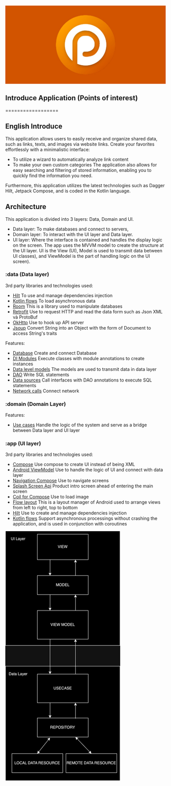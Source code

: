 ![Alt text](screenshots/playstore.jpg?raw=true "Banner")

## Introduce Application (Points of interest)
==================


## English Introduce


This application allows users to easily receive and organize shared data, such as links, texts, and images via website links.
Create your favorites effortlessly with a minimalistic interface:
  - To utilize a wizard to automatically analyze link content
  - To make your own custom categories
The application also allows for easy searching and filtering of stored information, enabling you to quickly find the information you need.

Furthermore, this application utilizes the latest technologies such as Dagger Hilt, Jetpack Compose, and is coded in the Kotlin language.

## Architecture

This application is divided into 3 layers: Data, Domain and UI.
  - Data layer: To make databases and connect to servers, 
  - Domain layer: To interact with the UI layer and Data layer.
  - UI layer: Where the interface is contained and handles the display logic on the screen. The app uses the MVVM model to create the structure at the UI layer. UI is the View (UI), Model is used to transmit data between UI classes), and ViewModel is the part of handling logic on the UI screen).

### :data (Data layer)

 3rd party libraries and technologies used:
  - [Hilt](https://developer.android.com/training/dependency-injection/hilt-android) To use and manage dependencies injection
  - [Kotlin flows](https://developer.android.com/kotlin/flow) To load asynchronous data
  - [Room](https://developer.android.com/training/data-storage/room) This is a library used to manipulate databases
  - [Retrofit](https://square.github.io/retrofit/) Use to request HTTP and read the data form such as Json XML và ProtoBuf
  - [OkHttp](https://square.github.io/okhttp/) Use to hook up API server
  - [Jsoup](https://jsoup.org/) Convert String into an Object with the form of Document to access String's traits

 Features:
  - [Database](/data/src/main/java/com/trungkieu/data/database) Create and connect Database
  - [DI Modules](/data/src/main/java/com/trungkieu/data/di) Execute classes with module annotations to create instances
  - [Data level models](/data/src/main/java/com/trungkieu/data/features/poi/model) The models are used to transmit data in data layer
  - [DAO](/data/src/main/java/com/trungkieu/data/features/poi/dao) Write SQL statements
  - [Data sources](/data/src/main/java/com/trungkieu/data/features/poi/datasource) Call interfaces with DAO annotations to execute SQL statements
  - [Network calls](/data/src/main/java/com/trungkieu/data/features/poi/api) Connect network
  
### :domain (Domain Layer)

Features:
 - [Use cases](/domain/src/main/trungkieu/domain/features/poi/interactor)  Handle the logic of the system and serve as a bridge between Data layer and UI layer


### :app (UI layer)

3rd party libraries and technologies used:
  - [Compose](https://developer.android.com/jetpack/compose?gclid=CjwKCAiAoL6eBhA3EiwAXDom5uovlfrS1-2xp88b8zKsFzkiW36VKaFC01x9UM7zCvrIpCnRptZGJhoCq90QAvD_BwE&gclsrc=aw.ds) Use compose to create UI instead of being XML
  - [Android ViewModel](https://developer.android.com/topic/libraries/architecture/viewmodel?gclid=CjwKCAiAoL6eBhA3EiwAXDom5oKABL8-HMrHV2XjQTCwKqtV-iMS4fTKJwgFsJDnzSwuNmDy0vEHyxoCqwkQAvD_BwE&gclsrc=aw.ds0) Use to handle the logic of UI and connect with data layer
  - [Navigation Compose](https://developer.android.com/jetpack/compose/navigation) Use to navigate screens
  - [Splash Screen Api](https://developer.android.com/develop/ui/views/launch/splash-screen) Product intro screen ahead of entering the main screen
  - [Coil for Compose](https://coil-kt.github.io/coil/compose/) Use to load image
  - [Flow layout](https://google.github.io/accompanist/flowlayout/) This is a layout manager of Android used to arrange views from left to right, top to bottom
  - [Hilt](https://developer.android.com/training/dependency-injection/hilt-android) Use to create and manage dependencies injection
  - [Kotlin flows](https://developer.android.com/kotlin/flow) Support asynchronous processings without crashing the application, and is used in conjunction with coroutines



![Alt text](screenshots/flow.png?raw=true "Banner")
